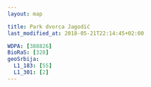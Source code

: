 ```yaml
---
layout: map

title: Park dvorca Jagodić
last_modified_at: 2018-05-21T22:14:45+02:00

WDPA: [388826]
BioRaS: [328]
geoSrbija:
  L1_183: [55]
  L1_301: [2]
---
```

